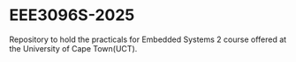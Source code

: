 # EEE3096S-2025
Repository to hold the practicals for Embedded Systems 2 course offered at the University of Cape Town(UCT).
